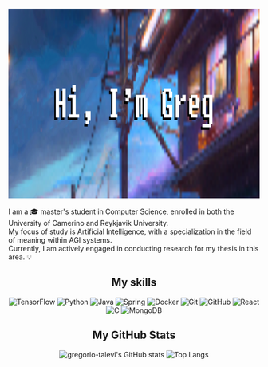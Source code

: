 <p align="center">
<img src="./cover.png" width="1536px" height="380px">
</p>

I am a 🎓 master's student in Computer Science, enrolled in both the University of Camerino and Reykjavik University.<br>
My focus of study is Artificial Intelligence, with a specialization in the field of meaning within AGI systems.<br>
Currently, I am actively engaged in conducting research for my thesis in this area. 💡

<div align=center>
<h2>My skills</h2>

![TensorFlow](https://img.shields.io/badge/TensorFlow-FF6F00?style=for-the-badge&logo=tensorflow&logoColor=white)
![Python](https://img.shields.io/badge/Python-3776AB?style=for-the-badge&logo=python&logoColor=white)
![Java](https://img.shields.io/badge/Java-ED8B00?style=for-the-badge&logo=openjdk&logoColor=white)
![Spring](https://img.shields.io/badge/Spring-6DB33F?style=for-the-badge&logo=spring&logoColor=white)
![Docker](https://img.shields.io/badge/docker-blue.svg?style=for-the-badge&logo=docker&logoColor=white)
![Git](https://img.shields.io/badge/git-%23F05033.svg?style=for-the-badge&logo=git&logoColor=white)
![GitHub](https://img.shields.io/badge/github-%23121011.svg?style=for-the-badge&logo=github&logoColor=white)
![React](https://img.shields.io/badge/react-%2320232a.svg?style=for-the-badge&logo=react&logoColor=%2361DAFB)
![C](https://img.shields.io/badge/C-00599C?style=for-the-badge&logo=c&logoColor=white)
![MongoDB](https://img.shields.io/badge/MongoDB-4EA94B?style=for-the-badge&logo=mongodb&logoColor=white)

<h2>My GitHub Stats</h2>

![gregorio-talevi's GitHub stats](https://github-readme-stats.vercel.app/api?username=gregorio-talevi&show_icons=true&theme=tokyonight&hide=contribs)
![Top Langs](https://github-readme-stats.vercel.app/api/top-langs/?username=gregorio-talevi&theme=tokyonight)

</div>



<!--
**gregorio-talevi/gregorio-talevi** is a ✨ _special_ ✨ repository because its `README.md` (this file) appears on your GitHub profile.

Here are some ideas to get you started:

- 🔭 I’m currently working on ...
- 🌱 I’m currently learning ...
- 👯 I’m looking to collaborate on ...
- 🤔 I’m looking for help with ...
- 💬 Ask me about ...
- 📫 How to reach me: ...
- 😄 Pronouns: ...
- ⚡ Fun fact: ...
-->
